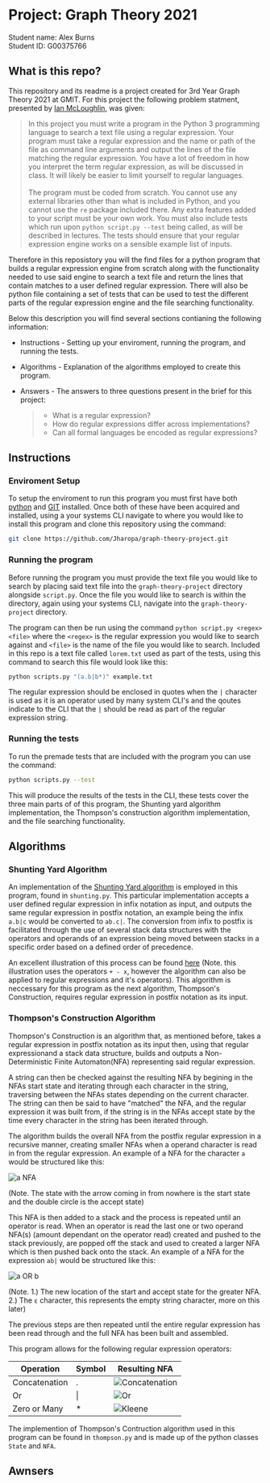# Project: Graph Theory 2021
Student name: Alex Burns <br />
Student ID: G00375766

## What is this repo?
This repository and its readme is a project created for 3rd Year Graph Theory 2021 at GMIT. For this project the following problem statment, presented by [Ian McLoughlin](https://github.com/ianmcloughlin), was given:

> In this project you must write a program in the Python 3 programming language to search a text file using a regular expression. Your program must take a regular expression and the name or path of the file as command line arguments and output the lines of the file matching the regular expression. You have a lot of freedom in how you interpret the term regular expression, as will be discussed in class. It will likely be easier to limit yourself to regular languages. <br /> <br />
The program must be coded from scratch. You cannot use any external libraries other than what is included in Python, and you cannot use the `re` package included there. Any extra features added to your script must be your own work. You must also include tests which run upon `python script.py --test` being called, as will be described in lectures. The tests should ensure that your regular expression engine works on a sensible example list of inputs.

Therefore in this reposistory you will the find files for a python program that builds a regular expression engine from scratch along with the functionality needed to use said engine to search a text file and return the lines that contain matches to a user defined regular expression. There will also be python file containing a set of tests that can be used to test the different parts of the regular expression engine and the file searching functionality.

Below this description you will find several sections contianing the following information:
- Instructions - Setting up your enviroment, running the program, and running the tests.
- Algorithms - Explanation of the algorithms employed to create this program.
- Answers - The answers to three questions present in the brief for this project:

  > - What is a regular expression?
  > - How do regular expressions differ across implementations?
  > - Can all formal languages be encoded as regular expressions?

## Instructions

### Enviroment Setup
To setup the enviroment to run this program you must first have both [python](https://www.python.org/downloads/) and [GIT](https://git-scm.com/downloads) installed. Once both of these have been acquired and installed, using a your systems CLI navigate to where you would like to install this program and clone this repository using the command:
```bash
git clone https://github.com/Jharopa/graph-theory-project.git
```

### Running the program
Before running the program you must provide the text file you would like to search by placing said text file into the `graph-theory-project` directory alongside `script.py`. Once the file you would like to search is within the directory, again using your systems CLI, navigate into the `graph-theory-project` directory.

The program can then be run using the command `python script.py <regex> <file>` where the `<regex>` is the regular expression you would like to search against and `<file>` is the name of the file you would like to search. Included in this repo is a text file called `lorem.txt` used as part of the tests, using this command to search this file would look like this:
```bash
python scripts.py "(a.b|b*)" example.txt
```
The regular expression should be enclosed in quotes when the `|` character is used as it is an operator used by many system CLI's and the qoutes indicate to the CLI that the `|` should be read as part of the regular expression string.

### Running the tests
To run the premade tests that are included with the program you can use the command:
```bash
python scripts.py --test
```
This will produce the results of the tests in the CLI, these tests cover the three main parts of of this program, the Shunting yard algorithm implementation, the Thompson's construction algorithm implementation, and the file searching functionality.

## Algorithms

### Shunting Yard Algorithm
An implementation of the [Shunting Yard algorithm](https://en.wikipedia.org/wiki/Shunting-yard_algorithm) is employed in this program, found in `shunting.py`. This particular implementation accepts a user defined regular expression in infix notation as input, and outputs the same regular expression in postfix notation, an example being the infix `a.b|c` would be converted to `ab.c|`. The conversion from infix to postfix is facilitated through the use of several stack data structures with the operators and operands of an expression being moved between stacks in a specific order based on a defined order of precedence.

An excellent illustration of this process can be found [here](https://upload.wikimedia.org/wikipedia/commons/2/24/Shunting_yard.svg) (Note. this illustration uses the operators `+ - x`, however the algorithm can also be applied to regular expressions and it's operators). This algorithm is neccessary for this program as the next algorithm, Thompson's Construction, requires regular expression in postfix notation as its input.

### Thompson's Construction Algorithm
Thompson's Construction is an algorithm that, as mentioned before, takes a regular expression in postfix notation as its input then, using that regular expressionand a stack data structure, builds and outputs a Non-Deterministic Finite Automaton(NFA) representing said regular expression. 

A string can then be checked against the resulting NFA by begining in the NFAs start state and iterating through each character in the string, traversing between the NFAs states depending on the current character. The string can then be said to have "matched" the NFA, and the regular expression it was built from, if the string is in the NFAs accept state by the time every character in the string has been iterated through.

The algorithm builds the overall NFA from the postfix regular expression in a recursive manner, creating smaller NFAs when a operand character is read in from the regular expression. An example of a NFA for the character `a` would be structured like this:

![a NFA](https://github.com/Jharopa/graph-theory-project/blob/main/readme_media/aNFA.PNG")

(Note. The state with the arrow coming in from nowhere is the start state and the double circle is the accept state) 

This NFA is then added to a stack and the process is repeated until an operator is read. When an operator is read the last one or two operand NFA(s) (amount dependant on the operator read) created and pushed to the stack previously, are popped off the stack and used to created a larger NFA which is then pushed back onto the stack. An example of a NFA for the expression `ab|` would be structured like this:

![a OR b]("https://github.com/Jharopa/graph-theory-project/blob/main/readme_media/aorb.png")

(Note. 1.) The new location of the start and accept state for the greater NFA. 2.) The `ε` character, this represents the empty string character, more on this later)

The previous steps are then repeated until the entire regular expression has been read through and the full NFA has been built and assembled.

This program allows for the following regular expression operators:

| Operation | Symbol | Resulting NFA |
| --- | --- | --- |
| Concatenation | . | ![Concatenation](https://github.com/Jharopa/Markdown/blob/main/readme_media/concat.png) |
| Or | \| | ![Or](https://github.com/Jharopa/Markdown/blob/main/readme_media/or.png) |
| Zero or Many | * | ![Kleene](https://github.com/Jharopa/Markdown/blob/main/readme_media/kleene.png) |

The implemention of Thompson's Contruction algorithm used in this program can be found in `thompson.py` and is made up of the python classes `State` and `NFA`. 

## Awnsers
